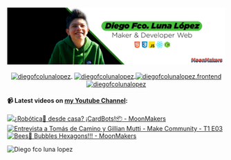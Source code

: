 ![Hi 👋, I'm Diego Fco Luna lopez, A passionate frontend developer 👨‍💻 from Hidalgo, Mexico 🇲🇽 ](./src/Banner_Github.jpeg)

<p align="center">
   <a href="https://youtube.com/moonmakers" target="blank" style='margin-right:4px'>
    <img align="center" src="https://cdn.jsdelivr.net/npm/simple-icons@3.0.1/icons/youtube.svg" alt="diegofcolunalopez" height="28px" width="28px" />
  </a>
  <a href="https://twitter.com/DiegoFr60708711" target="blank">
    <img align="center" src="https://cdn.jsdelivr.net/npm/simple-icons@3.0.1/icons/twitter.svg" alt="diegofcolunalopez" height="28px" width="28px" />
  </a>
  <a href="https://fb.com/DiegoFcoLuna" target="blank">
    <img align="center" src="https://cdn.jsdelivr.net/npm/simple-icons@3.0.1/icons/facebook.svg" alt="diegofcolunalopez.frontend" height="28px" width="28px" />
  </a>
  <a href="https://instagram.com/diegofcolunalopez" target="blank">
    <img align="center" src="https://cdn.jsdelivr.net/npm/simple-icons@3.0.1/icons/instagram.svg" alt="diegofcolunalopez" height="28px" width="28px" />
  </a>
</p>

#### 📹 Latest videos on [my Youtube Channel](https://youtube.com/moonmakers):

  <a href='https://www.youtube.com/watch?v=s4RHCZ-qcCw' target='_blank'>
    <img width='30%' src='https://img.youtube.com/vi/s4RHCZ-qcCw/mqdefault.jpg' alt='¿Robótica🤖 desde casa? ¡CardBots!📦 - MoonMakers' />
  </a>
  <a href='https://www.youtube.com/watch?v=lUUs0J2Wiyk' target='_blank'>
    <img width='30%' src='https://img.youtube.com/vi/lUUs0J2Wiyk/mqdefault.jpg' alt='Entrevista a Tomás de Camino y Gillian Mutti - Make Community - T1 E03' />
  </a>
  <a href='https://www.youtube.com/watch?v=dM93ahIqzxI' target='_blank'>
    <img width='30%' src='https://img.youtube.com/vi/dM93ahIqzxI/mqdefault.jpg' alt='Bees🐝 Bubbles Hexagons!!! - MoonMakers' />
  </a>


![Diego fco luna lopez](https://github-readme-stats.vercel.app/api?username=Diego-Luna&show_icons=true&title_color=fff&icon_color=79ff97&text_color=9f9f9f&bg_color=151515)
